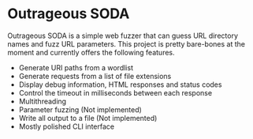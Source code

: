 # Outrageous SODA

Outrageous SODA is a simple web fuzzer that can guess URL directory names and fuzz URL parameters.
This project is pretty bare-bones at the moment and currently offers the following features.

- Generate URI paths from a wordlist
- Generate requests from a list of file extensions
- Display debug information, HTML responses and status codes
- Control the timeout in milliseconds between each response
- Multithreading
- Parameter fuzzing (Not implemented)
- Write all output to a file (Not implemented)
- Mostly polished CLI interface
